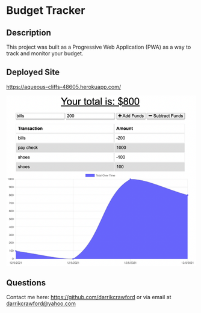 # Budget Tracker

## Description
This project was built as a Progressive Web Application (PWA) as a way to track and monitor your budget.

## Deployed Site
https://aqueous-cliffs-48605.herokuapp.com/

![homepage](./Develop/public/assets/images/homepage.png)

## Questions
Contact me here:
https://github.com/darrikcrawford or via email at darrikcrawford@yahoo.com
 
